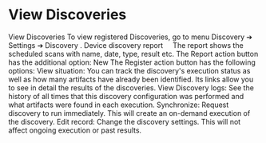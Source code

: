 # View Discoveries 

View Discoveries
To view registered Discoveries, go to menu 
Discovery ➔ Settings ➔ Discovery
.
Device discovery report
 
 
The report shows the scheduled scans with name, date, type, result etc.
The Report action button has the additional option: 
New
 The Register action button has the following options:
View situation:
 You can track the discovery's execution status as well as how many artifacts have already been identified. Its links allow you to see in detail the results of the discoveries.
View Discovery logs:
 See the history of all times that this discovery configuration was performed and what artifacts were found in each execution.
Synchronize:
 Request discovery to run immediately. This will create an on-demand execution of the discovery.
Edit record:
 Change the discovery settings. This will not affect ongoing execution or past results.